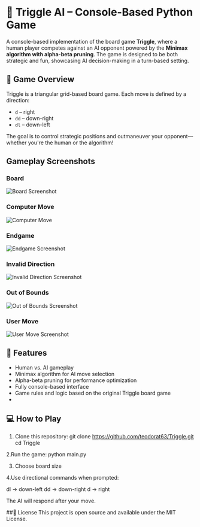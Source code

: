 # 🎲 Triggle AI – Console-Based Python Game

A console-based implementation of the board game **Triggle**, where a human player competes against an AI opponent powered by the **Minimax algorithm with alpha-beta pruning**. The game is designed to be both strategic and fun, showcasing AI decision-making in a turn-based setting.

## 🧠 Game Overview

Triggle is a triangular grid-based board game. Each move is defined by a direction:
- `d` – right  
- `dd` – down-right  
- `dl` – down-left  

The goal is to control strategic positions and outmaneuver your opponent—whether you're the human or the algorithm!


## Gameplay Screenshots

### Board
![Board Screenshot](assets/screenshots/board.png)

### Computer Move
![Computer Move](assets/screenshots/computerMove.png)

### Endgame
![Endgame Screenshot](assets/screenshots/endgame.png)

### Invalid Direction
![Invalid Direction Screenshot](assets/screenshots/invalidDirection.png)

### Out of Bounds
![Out of Bounds Screenshot](assets/screenshots/outOfBounds.png)

### User Move
![User Move Screenshot](assets/screenshots/userMove.png)
## 🤖 Features

- Human vs. AI gameplay
- Minimax algorithm for AI move selection
- Alpha-beta pruning for performance optimization
- Fully console-based interface
- Game rules and logic based on the original Triggle board game
- 

## 💻 How to Play

1. Clone this repository:
git clone https://github.com/teodorat63/Triggle.git
cd Triggle

2.Run the game:
python main.py

3. Choose board size

4.Use directional commands when prompted:

dl → down-left
dd → down-right
d → right

The AI will respond after your move.

##📜 License
This project is open source and available under the MIT License.
